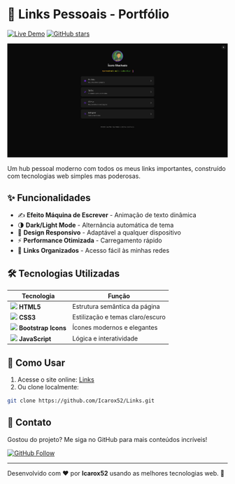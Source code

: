 # 🔗 Links Pessoais - Portfólio

[![Live Demo](https://img.shields.io/badge/Demo-Site%20Online-brightgreen?style=for-the-badge)](https://icarox52.github.io/LinksIcaro3/)
[![GitHub stars](https://img.shields.io/github/stars/Icarox52/Links?style=for-the-badge)](https://github.com/Icarox52/LinksIcaro3/stargazers)

<a href="https://icarox52.github.io/LinksIcaro3/"><img src="https://github.com/Icarox52/Links/blob/main/Captura%20de%20tela%202025-07-01%20155457.png"/></a>

Um hub pessoal moderno com todos os meus links importantes, construído com tecnologias web simples mas poderosas.

## ✨ Funcionalidades

- ✍️ **Efeito Máquina de Escrever** - Animação de texto dinâmica
- 🌗 **Dark/Light Mode** - Alternância automática de tema
- 📱 **Design Responsivo** - Adaptável a qualquer dispositivo
- ⚡ **Performance Otimizada** - Carregamento rápido
- 🔗 **Links Organizados** - Acesso fácil às minhas redes

## 🛠️ Tecnologias Utilizadas

| Tecnologia | Função |
|------------|--------|
| <img src="https://cdn.jsdelivr.net/gh/devicons/devicon/icons/html5/html5-original.svg" width="20"/> **HTML5** | Estrutura semântica da página |
| <img src="https://cdn.jsdelivr.net/gh/devicons/devicon/icons/css3/css3-original.svg" width="20"/> **CSS3** | Estilização e temas claro/escuro |
| <img src="https://cdn.jsdelivr.net/gh/devicons/devicon/icons/bootstrap/bootstrap-original.svg" width="20"/> **Bootstrap Icons** | Ícones modernos e elegantes |
| <img src="https://cdn.jsdelivr.net/gh/devicons/devicon/icons/javascript/javascript-original.svg" width="20"/> **JavaScript** | Lógica e interatividade |

## 🚀 Como Usar

1. Acesse o site online: [Links](https://icarox52.github.io/LinksIcaro3/)
2. Ou clone localmente:
```bash
git clone https://github.com/Icarox52/Links.git
```

## 📌 Contato

Gostou do projeto? Me siga no GitHub para mais conteúdos incríveis!

[![GitHub Follow](https://img.shields.io/github/followers/Icarox52?label=Follow%20%40Icarox52&style=social)](https://github.com/Icarox52)

---

Desenvolvido com ❤️ por **Icarox52** usando as melhores tecnologias web. 🚀
